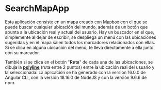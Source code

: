 # SearchMapApp
Esta aplicación consiste en un mapa creado con [Mapbox](https://www.mapbox.com) con el que se puede buscar cualquier ubicación del mundo, además de un botón que apunta a la ubicación real y actual del usuario. Hay un buscador en el que, simplemente al dejar de escribir, se despliega un menú con las ubicaciones sugeridas y en el mapa salen todos los marcadores relacionados con ellas. Si se clica en alguna ubicación del menú, te lleva directamente a ella junto con su marcador.

También si se clica en el botón "**Ruta**" de cada una de las ubicaciones, se dibuja la **[polyline](https://developers.google.com/maps/documentation/javascript/shapes?hl=es-419)** (ruta entre 2 puntos) entre la ubicación real del usuario y la seleccionada. La aplicación se ha generado con la versión 16.0.0 de Angular CLI, con la versión 18.16.0 de NodeJS y con la versión 9.6.6 de npm.